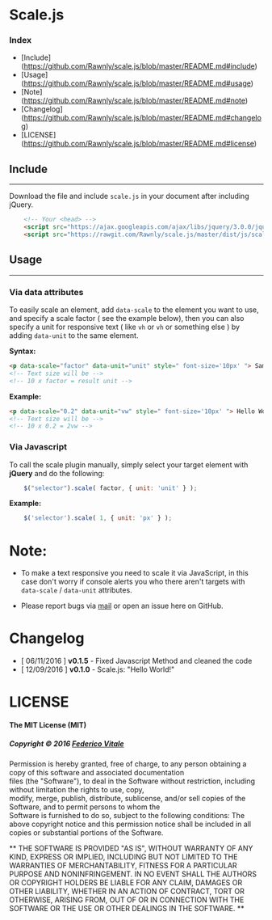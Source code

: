 # Scale.js
### Index
- [Include] (https://github.com/Rawnly/scale.js/blob/master/README.md#include)
- [Usage] (https://github.com/Rawnly/scale.js/blob/master/README.md#usage)
- [Note] (https://github.com/Rawnly/scale.js/blob/master/README.md#note)
- [Changelog] (https://github.com/Rawnly/scale.js/blob/master/README.md#changelog)
- [LICENSE] (https://github.com/Rawnly/scale.js/blob/master/README.md#license)


## Include
-----
Download the file and include `scale.js` in your document after including jQuery.
```html
	<!-- Your <head> -->
	<script src="https://ajax.googleapis.com/ajax/libs/jquery/3.0.0/jquery.min.js"></script>
	<script src="https://rawgit.com/Rawnly/scale.js/master/dist/js/scale.js" > </script>
```
## Usage
--------
### Via data attributes
To easily scale an element, add `data-scale` to the element you want to use, and specify a scale factor ( see the example below), then you can also specify a unit for responsive text  ( like `vh` or `vh` or something else ) by adding `data-unit` to the same element.

**Syntax:**
```html
<p data-scale="factor" data-unit="unit" style=" font-size='10px' "> Sample </p>
<!-- Text size will be -->
<!-- 10 x factor = result unit -->
```

**Example:**

```html
<p data-scale="0.2" data-unit="vw" style=" font-size='10px' "> Hello World </p>
<!-- Text size will be -->
<!-- 10 x 0.2 = 2vw -->
```

### Via Javascript
To call the scale plugin manually, simply select your target element with **jQuery** and do the following:
```javascript
	$("selector").scale( factor, { unit: 'unit' } );
```
**Example:**
```javascript
    $('selector').scale( 1, { unit: 'px' } );
```
# Note:

* To make a text responsive you need to scale it via JavaScript, in this case don't worry if console alerts you who there aren't targets with `data-scale` / `data-unit` attributes.

* Please report bugs via [mail](mailto:rawnlydev@gmail.com) or open an issue here on GitHub.

# Changelog
* [ 06/11/2016 ] **v0.1.5** - Fixed Javascript Method and cleaned the code
* [ 12/09/2016 ] **v0.1.0** - Scale.js: "Hello World!"

# LICENSE
#### The MIT License (MIT)
##### Copyright © 2016 <a href="http://github.com/Rawnly/"> Federico Vitale </a>
Permission is hereby granted, free of charge, to any person obtaining a copy of this software and associated documentation <br>
files (the "Software"), to deal in the Software without restriction, including without limitation the rights to use, copy, <br>
modify, merge, publish, distribute, sublicense, and/or sell copies of the Software, and to permit persons to whom the <br>
Software is furnished to do so, subject to the following conditions:
The above copyright notice and this permission notice shall be included in all copies or substantial portions of the
Software.<br>

**
THE SOFTWARE IS PROVIDED "AS IS", WITHOUT WARRANTY OF ANY KIND, EXPRESS OR IMPLIED, INCLUDING BUT NOT LIMITED TO THE
WARRANTIES OF MERCHANTABILITY, FITNESS FOR A PARTICULAR PURPOSE AND NONINFRINGEMENT. IN NO EVENT SHALL THE AUTHORS OR
COPYRIGHT HOLDERS BE LIABLE FOR ANY CLAIM, DAMAGES OR OTHER LIABILITY, WHETHER IN AN ACTION OF CONTRACT, TORT OR OTHERWISE,
ARISING FROM, OUT OF OR IN CONNECTION WITH THE SOFTWARE OR THE USE OR OTHER DEALINGS IN THE SOFTWARE.
**
